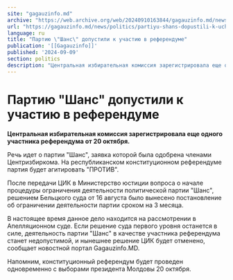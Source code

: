 ```yaml
---
site: "gagauzinfo.md"
archive: "https://web.archive.org/web/20240910163844/gagauzinfo.md/news/politics/partiyu-shans-dopustili-k-uchastiyu-v-referendume"
url: "https://gagauzinfo.md/news/politics/partiyu-shans-dopustili-k-uchastiyu-v-referendume"
language: ru
title: "Партию \"Шанс\" допустили к участию в референдуме"
publication: '[[Gagauzinfo]]'
published: '2024-09-09'
section: politics
description: "Центральная избирательная комиссия зарегистрировала еще одного участника референдума от 20 октября."
---
```


# Партию "Шанс" допустили к участию в референдуме

**Центральная избирательная комиссия зарегистрировала еще одного участника референдума от 20 октября.**

Речь идет о партии "Шанс", заявка которой была одобрена членами Центризбиркома. На республиканском конституционном референдуме партия будет агитировать "ПРОТИВ".

После передачи ЦИК в Министерство юстиции вопроса о начале процедуры ограничения деятельности политической партии "Шанс", решением Бельцкого суда от 16 августа было вынесено постановление об ограничении деятельности партии сроком на 3 месяца.

В настоящее время данное дело находится на рассмотрении в Апелляционном суде. Если решение суда первого уровня останется в силе, деятельность партии "Шанс" в качестве участника референдума станет недопустимой, и нынешнее решение ЦИК будет отменено, сообщает новостной портал Gagauzinfo.MD.

Напомним, конституционный референдум будет проведен одновременно с выборами президента Молдовы 20 октября.